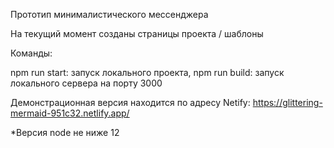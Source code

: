 Прототип минималистического мессенджера

На текущий момент созданы страницы проекта / шаблоны

Команды:

npm run start: запуск локального проекта,
npm run build: запуск локального сервера на порту 3000

Демонстрационная версия находится по адресу Netify:
https://glittering-mermaid-951c32.netlify.app/

*Версия node не ниже 12



